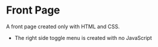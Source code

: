 # Front Page
A front page created only with HTML and CSS.
- The right side toggle menu is created with no JavaScript

